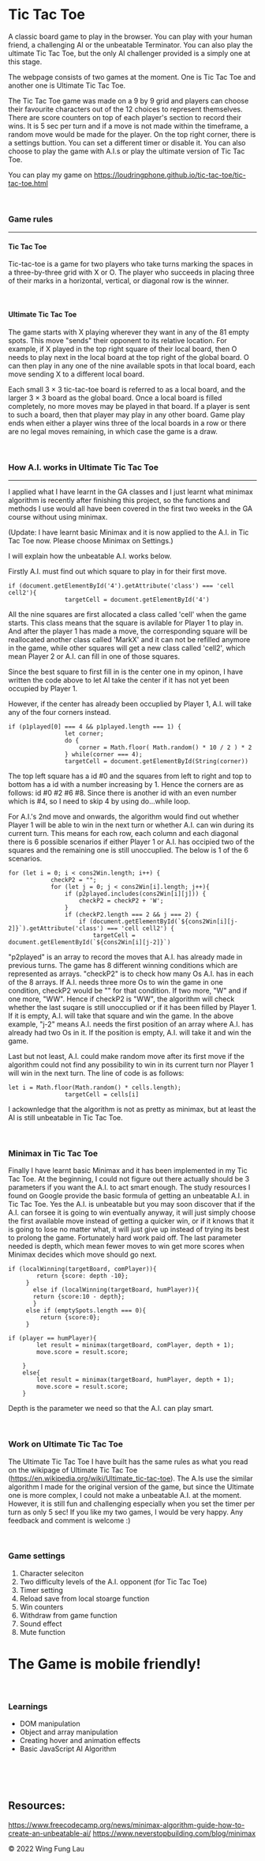 # Tic Tac Toe

A classic board game to play in the browser. You can play with your human friend, a challenging AI or the unbeatable Terminator.
You can also play the ultimate Tic Tac Toe, but the only AI challenger provided is a simply one at this stage.

The webpage consists of two games at the moment. One is Tic Tac Toe and another one is Ultimate Tic Tac Toe. 

The Tic Tac Toe game was made on a 9 by 9 grid and players can choose their favourite characters out of the 12 choices to represent themselves. There are score counters on top of each player's section to record their wins. It is 5 sec per turn and if a move is not made within the timeframe, a random move would be made for the player. On the top right corner, there is a settings buttion. You can set a different timer or disable it. You can also choose to play the game with A.I.s or play the ultimate version of Tic Tac Toe.

You can play my game on https://loudringphone.github.io/tic-tac-toe/tic-tac-toe.html

<br />

### Game rules
---
#### Tic Tac Toe
Tic-tac-toe is a game for two players who take turns marking the spaces in a three-by-three grid with X or O. The player who succeeds in placing three of their marks in a horizontal, vertical, or diagonal row is the winner.

<br />

#### Ultimate Tic Tac Toe
The game starts with X playing wherever they want in any of the 81 empty spots. This move "sends" their opponent to its relative location. For example, if X played in the top right square of their local board, then O needs to play next in the local board at the top right of the global board. O can then play in any one of the nine available spots in that local board, each move sending X to a different local board.

Each small 3 × 3 tic-tac-toe board is referred to as a local board, and the larger 3 × 3 board as the global board. Once a local board is filled completely, no more moves may be played in that board. If a player is sent to such a board, then that player may play in any other board. Game play ends when either a player wins three of the local boards in a row or there are no legal moves remaining, in which case the game is a draw.

<br />

### How A.I. works in Ultimate Tic Tac Toe
---
I applied what I have learnt in the GA classes and I just learnt what minimax algorithm is recently after finishing this project, so the functions and methods I use would all have been covered in the first two weeks in the GA course without using minimax.

(Update: I have learnt basic Minimax and it is now applied to the A.I. in Tic Tac Toe now. Please choose Minimax on Settings.)

I will explain how the unbeatable A.I. works below.

Firstly A.I. must find out which square to play in for their first move.
```
if (document.getElementById('4').getAttribute('class') === 'cell cell2'){
                targetCell = document.getElementById('4')
```
All the nine squares are first allocated a class called 'cell' when the game starts. This class means that the square is avilable for Player 1 to play in. And after the player 1 has made a move, the corresponding square will be reallocated another class called 'MarkX' and it can not be refilled anymore in the game, while other squares will get a new class called 'cell2', which mean Player 2 or A.I. can fill in one of those squares.

Since the best square to first fill in is the center one in my opinon, I have written the code above to let AI take the center if it has not yet been occupied by Player 1.

However, if the center has already been occuplied by Player 1, A.I. will take any of the four corners instead.
```
if (p1played[0] === 4 && p1played.length === 1) {
                let corner;
                do {
                    corner = Math.floor( Math.random() * 10 / 2 ) * 2
                } while(corner === 4);
                targetCell = document.getElementById(String(corner))
```
The top left square has a id #0 and the squares from left to right and top to bottom has a id with a number increasing by 1.
Hence the corners are as follows: id #0 #2 #6 #8. Since there is another id with an even number which is #4, so I need to skip 4 by using do...while loop.

For A.I.'s 2nd move and onwards, the algorithm would find out whether Player 1 will be able to win in the next turn or whether A.I. can win during its current turn.
This means for each row, each column and each diagonal there is 6 possible scenarios if either Player 1 or A.I. has occipied two of the squares and the remaining one is still unoccuplied.
The below is 1 of the 6 scenarios.
```
for (let i = 0; i < cons2Win.length; i++) {
            checkP2 = "";
            for (let j = 0; j < cons2Win[i].length; j++){
                if (p2played.includes(cons2Win[i][j])) {
                    checkP2 = checkP2 + 'W';
                }
                if (checkP2.length === 2 && j === 2) {
                    if (document.getElementById(`${cons2Win[i][j-2]}`).getAttribute('class') === 'cell cell2') {
                        targetCell = document.getElementById(`${cons2Win[i][j-2]}`)
```
"p2played" is an array to record the moves that A.I. has already made in previous turns.
The game has 8 different winning conditions which are represented as arrays. "checkP2" is to check how many Os A.I. has in each of the 8 arrays. If A.I. needs three more Os to win the game in one condition, checkP2 would be "" for that condition. If two more, "W" and if one more, "WW".
Hence if checkP2 is "WW", the algorithm will check whether the last suqare is still unoccuplied or if it has been filled by Player 1. If it is empty, A.I. will take that square and win the game.
In the above example, "j-2" means A.I. needs the first position of an array where A.I. has already had two Os in it. If the position is empty, A.I. will take it and win the game.


Last but not least, A.I. could make random move after its first move if the algorithm could not find any possibility to win in its current turn nor Player 1 will win in the next turn. The line of code is as follows:
```
let i = Math.floor(Math.random() * cells.length);
                targetCell = cells[i]
```
I ackownledge that the algorithm is not as pretty as minimax, but at least the AI is still unbeatable in Tic Tac Toe.

<br />

### Minimax in Tic Tac Toe

Finally I have learnt basic Minimax and it has been implemented in my Tic Tac Toe. At the beginning, I could not figure out there actually should be 3 parameters if you want the A.I. to act smart enough. The study resources I found on Google provide the basic formula of getting an unbeatable A.I. in Tic Tac Toe. Yes the A.I. is unbeatable but you may soon discover that if the A.I. can forsee it is going to win eventually anyway, it will just simply choose the first available move instead of getting a quicker win, or if it knows that it is going to lose no matter what, it will just give up instead of trying its best to prolong the game. Fortunately hard work paid off. The last parameter needed is depth, which mean fewer moves to win get more scores when Minimax decides which move should go next.

```
if (localWinning(targetBoard, comPlayer)){
        return {score: depth -10};
     }
       else if (localWinning(targetBoard, humPlayer)){
       return {score:10 - depth};
       }
     else if (emptySpots.length === 0){
         return {score:0};
     }
```

```
if (player == humPlayer){
        let result = minimax(targetBoard, comPlayer, depth + 1); 
        move.score = result.score;
        
    }
    else{
        let result = minimax(targetBoard, humPlayer, depth + 1);
        move.score = result.score;
    }
```
Depth is the parameter we need so that the A.I. can play smart.

<br />

### Work on Ultimate Tic Tac Toe
The Ultimate Tic Tac Toe I have built has the same rules as what you read on the wikipage of Ultimate Tic Tac Toe (https://en.wikipedia.org/wiki/Ultimate_tic-tac-toe). The A.Is use the similar algorithm I made for the original version of the game, but since the Ultimate one is more complex, I could not make a unbeatable A.I. at the moment. However, it is still fun and challenging especially when you set the timer per turn as only 5 sec! If you like my two games, I would be very happy. Any feedback and comment is welcome :)

<br />

### Game settings
1. Character seleciton
2. Two difficulty levels of the A.I. opponent (for Tic Tac Toe)
3. Timer setting
4. Reload save from local stoarge function
5. Win counters
6. Withdraw from game function
7. Sound effect
8. Mute function

# The Game is mobile friendly!

<br />

### Learnings
- DOM manipulation
- Object and array manipulation
- Creating hover and animation effects
- Basic JavaScript AI Algorithm

<br />
<br />
<br />


## Resources:
https://www.freecodecamp.org/news/minimax-algorithm-guide-how-to-create-an-unbeatable-ai/
https://www.neverstopbuilding.com/blog/minimax


© 2022 Wing Fung Lau

